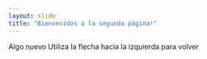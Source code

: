```yaml
---
layout: slide
title: "Bienvenidos a la segunda página!"
---
```

Algo nuevo
Utiliza la flecha hacia la izquierda para volver
